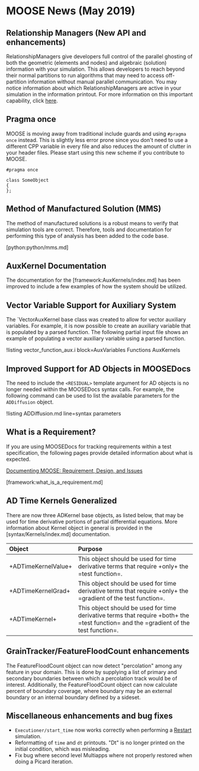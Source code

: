 # MOOSE News (May 2019)

## Relationship Managers (New API and enhancements)

RelationshipManagers give developers full control of the parallel ghosting of both the geometric (elements and nodes) and
algebraic (solution) information with your simulation. This allows developers to reach beyond their normal partitions
to run algorithms that may need to access off-partition information without manual parallel communication. You may notice
information about which RelationshipManagers are active in your simulation in the information printout. For more information
on this important capability, click [here](relationship_managers.md).

## Pragma once

MOOSE is moving away from traditional include guards and using `#pragma once` instead. This is slightly less error prone
since you don't need to use a different CPP variable in every file and also reduces the amount of clutter in your header
files. Please start using this new scheme if you contribute to MOOSE.

```
#pragma once

class SomeObject
{
};
```

## Method of Manufactured Solution (MMS)

The method of manufactured solutions is a robust means to verify that simulation tools
are correct. Therefore, tools and documentation for performing this type of analysis has been
added to the code base.

[python:python/mms.md]

## AuxKernel Documentation

The documentation for the [framework:AuxKernels/index.md] has been improved to include a few examples of how
the system should be utilized.

## Vector Variable Support for Auxiliary System

The `VectorAuxKernel base class was created to allow for vector auxiliary variables. For example,
it is now possible to create an auxiliary variable that is populated by a parsed function.
The following partial input file shows an example of populating a vector auxiliary variable
using a parsed function.

!listing vector_function_aux.i block=AuxVariables Functions AuxKernels

## Improved Support for AD Objects in MOOSEDocs

The need to include the `<RESIDUAL>` template argument for AD objects is no longer needed within
the MOOSEDocs syntax calls. For example, the following command can be used to list the available
parameters for the `ADDiffusion` object.

!listing ADDiffusion.md line=syntax parameters

## What is a Requirement?

If you are using MOOSEDocs for tracking requirements within a test specification, the following
pages provide detailed information about what is expected.

[Documenting MOOSE: Requirement, Design, and Issues](framework:framework/documenting.md#requirement-design-and-issues)

[framework:what_is_a_requirement.md]

## AD Time Kernels Generalized

There are now three ADKernel base objects, as listed below, that may be used for time derivative
portions of partial differential equations. More information about Kernel object in general
is provided in the [syntax/Kernels/index.md] documentation.

| Object | Purpose |
|:-|:-|
| +ADTimeKernelValue+ | This object should be used for time derivative terms that require +only+ the =test function=. |
| +ADTimeKernelGrad+ | This object should be used for time derivative terms that require +only+ the =gradient of the test function=. |
| +ADTimeKernel+ | This object should be used for time derivative terms that require +both+ the =test function= and the =gradient of the test function=. |

## GrainTracker/FeatureFloodCount enhancements

The FeatureFloodCount object can now detect "percolation" among any feature in your domain. This is done by supplying a list
of primary and secondary boundaries between which a percolation track would be of interest. Additionally, the FeatureFloodCount
object can now calculate percent of boundary coverage, where boundary may be an external boundary or an internal boundary defined
by a sideset.

## Miscellaneous enhancements and bug fixes

- `Executioner/start_time` now works correctly when performing a [Restart](restart_recover.md) simulation.
- Reformatting of `time` and `dt` printouts. "Dt" is no longer printed on the initial condition, which was misleading.
- Fix bug where second level Multiapps where not properly restored when doing a Picard iteration.
